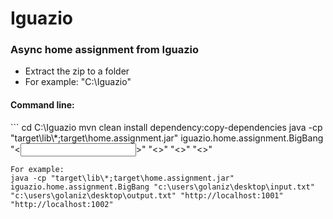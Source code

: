 # Iguazio
<h3>Async home assignment from Iguazio</h3>
<ul>
    <li>Extract the zip to a folder</li>
    <li>For example: "C:\Iguazio"</li>
</ul>

<h4>Command line:</h4> 
```
	cd C:\Iguazio
	mvn clean install dependency:copy-dependencies
	java -cp "target\lib\*;target\home.assignment.jar" iguazio.home.assignment.BigBang "<<input file>>" "<<output file>>" "<<endpoint1>>" "<<endpoint2>>"


	For example:
	java -cp "target\lib\*;target\home.assignment.jar" iguazio.home.assignment.BigBang "c:\users\golaniz\desktop\input.txt" "c:\users\golaniz\desktop\output.txt" "http://localhost:1001" "http://localhost:1002"
```